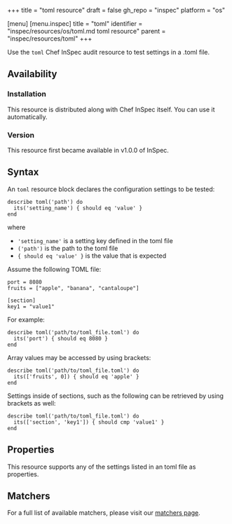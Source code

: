 +++
title = "toml resource"
draft = false
gh_repo = "inspec"
platform = "os"

[menu]
  [menu.inspec]
    title = "toml"
    identifier = "inspec/resources/os/toml.md toml resource"
    parent = "inspec/resources/toml"
+++

Use the `toml` Chef InSpec audit resource to test settings in a .toml file.

## Availability

### Installation

This resource is distributed along with Chef InSpec itself. You can use it automatically.

### Version

This resource first became available in v1.0.0 of InSpec.

## Syntax

An `toml` resource block declares the configuration settings to be tested:

    describe toml('path') do
      its('setting_name') { should eq 'value' }
    end

where

- `'setting_name'` is a setting key defined in the toml file
- `('path')` is the path to the toml file
- `{ should eq 'value' }` is the value that is expected

Assume the following TOML file:

    port = 8080
    fruits = ["apple", "banana", "cantaloupe"]

    [section]
    key1 = "value1"


For example:

    describe toml('path/to/toml_file.toml') do
      its('port') { should eq 8080 }
    end

Array values may be accessed by using brackets:

    describe toml('path/to/toml_file.toml') do
      its(['fruits', 0]) { should eq 'apple' }
    end

Settings inside of sections, such as the following can be retrieved by using brackets as well:

    describe toml('path/to/toml_file.toml') do
      its(['section', 'key1']) { should cmp 'value1' }
    end


## Properties

This resource supports any of the settings listed in an toml file as properties.

## Matchers

For a full list of available matchers, please visit our [matchers page](/inspec/matchers/).
